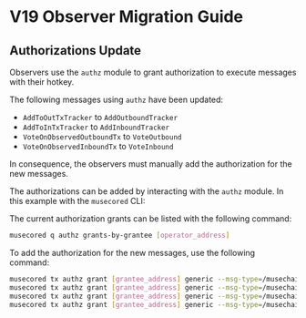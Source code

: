 
# V19 Observer Migration Guide

## Authorizations Update

Observers use the `authz` module to grant authorization to execute messages with their hotkey.

The following messages using `authz` have been updated:
- `AddToOutTxTracker` to `AddOutboundTracker`
- `AddToInTxTracker` to `AddInboundTracker`
- `VoteOnObservedOutboundTx` to `VoteOutbound`
- `VoteOnObservedInboundTx` to `VoteInbound`

In consequence, the observers must manually add the authorization for the new messages.

The authorizations can be added by interacting with the `authz` module. In this example with the `musecored` CLI:

The current authorization grants can be listed with the following command:
```bash
musecored q authz grants-by-grantee [operator_address]
```

To add the authorization for the new messages, use the following command:
```bash
musecored tx authz grant [grantee_address] generic --msg-type=/musechain.musecore.crosschain.MsgVoteInbound
musecored tx authz grant [grantee_address] generic --msg-type=/musechain.musecore.crosschain.MsgVoteOutbound
musecored tx authz grant [grantee_address] generic --msg-type=/musechain.musecore.crosschain.MsgAddOutboundTracker
musecored tx authz grant [grantee_address] generic --msg-type=/musechain.musecore.crosschain.MsgAddInboundTracker
```
